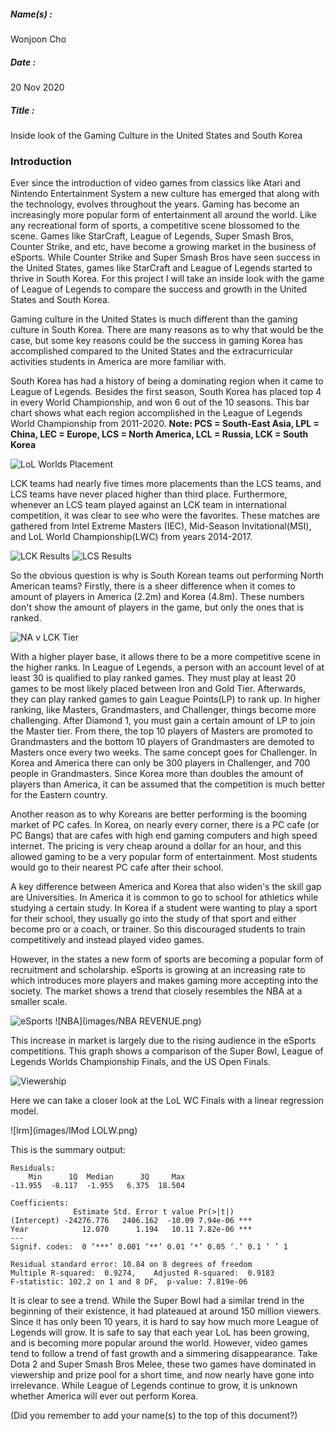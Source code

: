 ##### Name(s) :
Wonjoon Cho

##### Date :
20 Nov 2020

##### Title :
Inside look of the Gaming Culture in the United States and South Korea

### Introduction

Ever since the introduction of video games from classics like Atari and Nintendo Entertainment System a new culture has emerged that along with the technology, evolves throughout the years. Gaming has become an increasingly more popular form of entertainment all around the world. Like any recreational form of sports, a competitive scene blossomed to the scene. Games like StarCraft, League of Legends, Super Smash Bros, Counter Strike, and etc, have become a growing market in the business of eSports. While Counter Strike and Super Smash Bros have seen success in the United States, games like StarCraft and League of Legends started to thrive in South Korea. For this project I will take an inside look with the game of League of Legends to compare the success and growth in the United States and South Korea.

Gaming culture in the United States is much different than the gaming culture in South Korea. There are many reasons as to why that would be the case, but some key reasons could be the success in gaming Korea has accomplished compared to the United States and the extracurricular activities students in America are more familiar with.

South Korea has had a history of being a dominating region when it came to League of Legends. Besides the first season, South Korea has placed top 4 in every World Championship, and won 6 out of the 10 seasons. This bar chart shows what each region accomplished in the League of Legends World Championship from 2011-2020. **Note: PCS = South-East Asia, LPL = China, LEC = Europe, LCS = North America, LCL = Russia, LCK = South Korea**

![LoL Worlds Placement](images/LWP.png)

LCK teams had nearly five times more placements than the LCS teams, and LCS teams have never placed higher than third place. Furthermore, whenever an LCS team played against an LCK team in international competition, it was clear to see who were the favorites. These matches are gathered from Intel Extreme Masters (IEC), Mid-Season Invitational(MSI), and LoL World Championship(LWC) from years 2014-2017.

![LCK Results](images/LCKResult.png)
![LCS Results](images/LCSResult.png)

So the obvious question is why is South Korean teams out performing North American teams? Firstly, there is a sheer difference when it comes to amount of players in America (2.2m) and Korea (4.8m). These numbers don't show the amount of players in the game, but only the ones that is ranked.

![NA v LCK Tier](images/Tier.png)

With a higher player base, it allows there to be a more competitive scene in the higher ranks. In League of Legends, a person with an account level of at least 30 is qualified to play ranked games. They must play at least 20 games to be most likely placed between Iron and Gold Tier. Afterwards, they can play ranked games to gain League Points(LP) to rank up. In higher ranking, like Masters, Grandmasters, and Challenger, things become more challenging. After Diamond 1, you must gain a certain amount of LP to join the Master tier. From there, the top 10 players of Masters are promoted to Grandmasters and the bottom 10 players of Grandmasters are demoted to Masters once every two weeks. The same concept goes for Challenger. In Korea and America there can only be 300 players in Challenger, and 700 people in Grandmasters. Since Korea more than doubles the amount of players than America, it can be assumed that the competition is much better for the Eastern country.

Another reason as to why Koreans are better performing is the booming market of PC cafes. In Korea, on nearly every corner, there is a PC cafe (or PC Bangs) that are cafes with high end gaming computers and high speed internet. The pricing is very cheap around a dollar for an hour, and this allowed gaming to be a very popular form of entertainment. Most students would go to their nearest PC cafe after their school.

A key difference between America and Korea that also widen's the skill gap are Universities. In America it is common to go to school for athletics while studying a certain study. In Korea if a student were wanting to play a sport for their school, they usually go into the study of that sport and either become pro or a coach, or trainer. So this discouraged students to train competitively and instead played video games.

However, in the states a new form of sports are becoming a popular form of recruitment and scholarship. eSports is growing at an increasing rate to which introduces more players and makes gaming more accepting into the society. The market shows a trend that closely resembles the NBA at a smaller scale.

![eSports](images/ESPORTSMARKET.png)
![NBA](images/NBA REVENUE.png)

This increase in market is largely due to the rising audience in the eSports competitions. This graph shows a comparison of the Super Bowl, League of Legends Worlds Championship Finals, and the US Open Finals.

![Viewership](images/Viewership.png)

Here we can take a closer look at the LoL WC Finals with a linear regression model.

![lrm](images/lMod LOLW.png)

This is the summary output:

```
Residuals:
    Min      1Q  Median      3Q     Max
-13.955  -8.117  -1.955   6.375  18.504

Coefficients:
              Estimate Std. Error t value Pr(>|t|)    
(Intercept) -24276.776   2406.162  -10.09 7.94e-06 ***
Year            12.070      1.194   10.11 7.82e-06 ***
---
Signif. codes:  0 ‘***’ 0.001 ‘**’ 0.01 ‘*’ 0.05 ‘.’ 0.1 ‘ ’ 1

Residual standard error: 10.84 on 8 degrees of freedom
Multiple R-squared:  0.9274,	Adjusted R-squared:  0.9183
F-statistic: 102.2 on 1 and 8 DF,  p-value: 7.819e-06
```

It is clear to see a trend. While the Super Bowl had a similar trend in the beginning of their existence, it had plateaued at around 150 million viewers. Since it has only been 10 years, it is hard to say how much more League of Legends will grow. It is safe to say that each year LoL has been growing, and is becoming more popular around the world. However, video games tend to follow a trend of fast growth and a simmering disappearance. Take Dota 2 and Super Smash Bros Melee, these two games have dominated in viewership and prize pool for a short time, and now nearly have gone into irrelevance. While League of Legends continue to grow, it is unknown whether America will ever out perform Korea.

(Did you remember to add your name(s) to the top of this document?)
